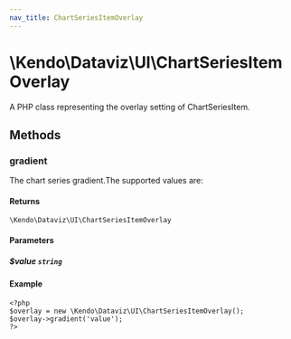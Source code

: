 ```yaml
---
nav_title: ChartSeriesItemOverlay
---
```


# \Kendo\Dataviz\UI\ChartSeriesItemOverlay

A PHP class representing the overlay setting of ChartSeriesItem.


## Methods

### gradient
The chart series gradient.The supported values are:

#### Returns
`\Kendo\Dataviz\UI\ChartSeriesItemOverlay`

#### Parameters

##### $value `string`



#### Example 
    <?php
    $overlay = new \Kendo\Dataviz\UI\ChartSeriesItemOverlay();
    $overlay->gradient('value');
    ?>

